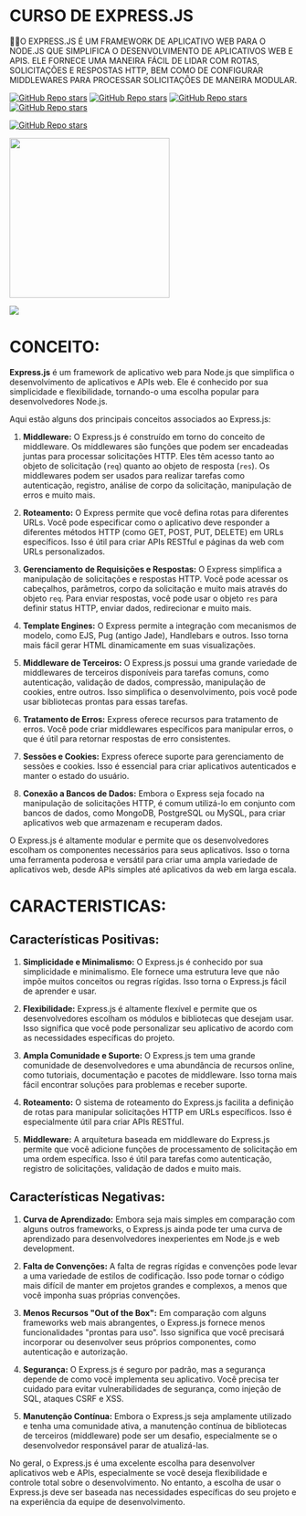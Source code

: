 # CURSO DE EXPRESS.JS
👨‍⚖️O EXPRESS.JS É UM FRAMEWORK DE APLICATIVO WEB PARA O NODE.JS QUE SIMPLIFICA O DESENVOLVIMENTO DE APLICATIVOS WEB E APIS. ELE FORNECE UMA MANEIRA FÁCIL DE LIDAR COM ROTAS, SOLICITAÇÕES E RESPOSTAS HTTP, BEM COMO DE CONFIGURAR MIDDLEWARES PARA PROCESSAR SOLICITAÇÕES DE MANEIRA MODULAR.

[![GitHub Repo stars](https://img.shields.io/badge/VILHALVA-GITHUB-03A9F4?logo=github)](https://github.com/VILHALVA) 
[![GitHub Repo stars](https://img.shields.io/badge/VEJA%20OS-VIDEOS-03A9F4?logo=youtube)](https://www.youtube.com/@vilhalva100/search?query=ExpressJS)
[![GitHub Repo stars](https://img.shields.io/badge/VEJA-DOCUMENTAÇÃO-03A9F4?logo=google)](https://expressjs.com/) 
[![GitHub Repo stars](https://img.shields.io/badge/LINGUAGEM%20DE-PROGRAMAÇÃO-03A9F4?logo=google)](https://github.com/VILHALVA/CURSO-DE-JAVASCRIPT) <br>

[![GitHub Repo stars](https://img.shields.io/badge/-PLAYLIST%20DO%20YOUTUBE-blueviolet)](https://youtube.com/playlist?list=PLL0TiOXBeDag4aUucYMa6xo0z98IvCM3l&si=lAsrpBYWWhqeC9NX)

<img src="https://cdn.hashnode.com/res/hashnode/image/upload/v1602580918757/mBSwGdyFq.png" align="center" width="280"> <br>

![](https://i.imgur.com/waxVImv.png)

# CONCEITO:
**Express.js** é um framework de aplicativo web para Node.js que simplifica o desenvolvimento de aplicativos e APIs web. Ele é conhecido por sua simplicidade e flexibilidade, tornando-o uma escolha popular para desenvolvedores Node.js.

Aqui estão alguns dos principais conceitos associados ao Express.js:

1. **Middleware:**
   O Express.js é construído em torno do conceito de middleware. Os middlewares são funções que podem ser encadeadas juntas para processar solicitações HTTP. Eles têm acesso tanto ao objeto de solicitação (`req`) quanto ao objeto de resposta (`res`). Os middlewares podem ser usados para realizar tarefas como autenticação, registro, análise de corpo da solicitação, manipulação de erros e muito mais.

2. **Roteamento:**
   O Express permite que você defina rotas para diferentes URLs. Você pode especificar como o aplicativo deve responder a diferentes métodos HTTP (como GET, POST, PUT, DELETE) em URLs específicos. Isso é útil para criar APIs RESTful e páginas da web com URLs personalizados.

3. **Gerenciamento de Requisições e Respostas:**
   O Express simplifica a manipulação de solicitações e respostas HTTP. Você pode acessar os cabeçalhos, parâmetros, corpo da solicitação e muito mais através do objeto `req`. Para enviar respostas, você pode usar o objeto `res` para definir status HTTP, enviar dados, redirecionar e muito mais.

4. **Template Engines:**
   O Express permite a integração com mecanismos de modelo, como EJS, Pug (antigo Jade), Handlebars e outros. Isso torna mais fácil gerar HTML dinamicamente em suas visualizações.

5. **Middleware de Terceiros:**
   O Express.js possui uma grande variedade de middlewares de terceiros disponíveis para tarefas comuns, como autenticação, validação de dados, compressão, manipulação de cookies, entre outros. Isso simplifica o desenvolvimento, pois você pode usar bibliotecas prontas para essas tarefas.

6. **Tratamento de Erros:**
   Express oferece recursos para tratamento de erros. Você pode criar middlewares específicos para manipular erros, o que é útil para retornar respostas de erro consistentes.

7. **Sessões e Cookies:**
   Express oferece suporte para gerenciamento de sessões e cookies. Isso é essencial para criar aplicativos autenticados e manter o estado do usuário.

8. **Conexão a Bancos de Dados:**
   Embora o Express seja focado na manipulação de solicitações HTTP, é comum utilizá-lo em conjunto com bancos de dados, como MongoDB, PostgreSQL ou MySQL, para criar aplicativos web que armazenam e recuperam dados.

O Express.js é altamente modular e permite que os desenvolvedores escolham os componentes necessários para seus aplicativos. Isso o torna uma ferramenta poderosa e versátil para criar uma ampla variedade de aplicativos web, desde APIs simples até aplicativos da web em larga escala.
# CARACTERISTICAS:
## Características Positivas:
1. **Simplicidade e Minimalismo:** O Express.js é conhecido por sua simplicidade e minimalismo. Ele fornece uma estrutura leve que não impõe muitos conceitos ou regras rígidas. Isso torna o Express.js fácil de aprender e usar.

2. **Flexibilidade:** Express.js é altamente flexível e permite que os desenvolvedores escolham os módulos e bibliotecas que desejam usar. Isso significa que você pode personalizar seu aplicativo de acordo com as necessidades específicas do projeto.

3. **Ampla Comunidade e Suporte:** O Express.js tem uma grande comunidade de desenvolvedores e uma abundância de recursos online, como tutoriais, documentação e pacotes de middleware. Isso torna mais fácil encontrar soluções para problemas e receber suporte.

4. **Roteamento:** O sistema de roteamento do Express.js facilita a definição de rotas para manipular solicitações HTTP em URLs específicos. Isso é especialmente útil para criar APIs RESTful.

5. **Middleware:** A arquitetura baseada em middleware do Express.js permite que você adicione funções de processamento de solicitação em uma ordem específica. Isso é útil para tarefas como autenticação, registro de solicitações, validação de dados e muito mais.

## Características Negativas:
1. **Curva de Aprendizado:** Embora seja mais simples em comparação com alguns outros frameworks, o Express.js ainda pode ter uma curva de aprendizado para desenvolvedores inexperientes em Node.js e web development.

2. **Falta de Convenções:** A falta de regras rígidas e convenções pode levar a uma variedade de estilos de codificação. Isso pode tornar o código mais difícil de manter em projetos grandes e complexos, a menos que você imponha suas próprias convenções.

3. **Menos Recursos "Out of the Box":** Em comparação com alguns frameworks web mais abrangentes, o Express.js fornece menos funcionalidades "prontas para uso". Isso significa que você precisará incorporar ou desenvolver seus próprios componentes, como autenticação e autorização.

4. **Segurança:** O Express.js é seguro por padrão, mas a segurança depende de como você implementa seu aplicativo. Você precisa ter cuidado para evitar vulnerabilidades de segurança, como injeção de SQL, ataques CSRF e XSS.

5. **Manutenção Contínua:** Embora o Express.js seja amplamente utilizado e tenha uma comunidade ativa, a manutenção contínua de bibliotecas de terceiros (middleware) pode ser um desafio, especialmente se o desenvolvedor responsável parar de atualizá-las.

No geral, o Express.js é uma excelente escolha para desenvolver aplicativos web e APIs, especialmente se você deseja flexibilidade e controle total sobre o desenvolvimento. No entanto, a escolha de usar o Express.js deve ser baseada nas necessidades específicas do seu projeto e na experiência da equipe de desenvolvimento.
